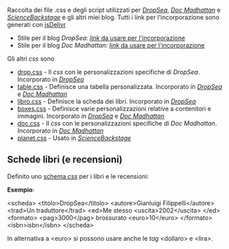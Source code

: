 Raccolta dei file .css e degli script utilizzati per [*DropSea*](https://dropseaofulaula.blogspot.com/), [*Doc Madhattan*](http://docmadhattan.fieldofscience.com/) e [*ScienceBackstage*](https://sciencebackstage.blogspot.com/) e gli altri miei blog. Tutti i link per l'incorporazione sono generati con [jsDelivr](https://www.jsdelivr.com/)

* Stile per il blog *DropSea*: [*link* da usare per l'incorporazione](https://cdn.jsdelivr.net/gh/ulaulaman/dropsea@codice_commit/dropsea.css)
* Stile per il blog *Doc Madhattan*: [*link* da usare per l'incorporazione](https://cdn.jsdelivr.net/gh/ulaulaman/dropsea@codice_commit/docmad.css)

Gli altri *css* sono
* [drop.css](css/drop.css) - Il *css* con le personalizzazioni specifiche di *DropSea*. Incorporato in [*DropSea*](dropsea.css)
* [table.css](css/table.css) - Definisce una tabella personalizzata. Incorporato in [*DropSea*](dropsea.css) e [*Doc Madhattan*](docmad.css)
* [libro.css](css/libro.css) - Definisce la scheda dei libri. Incorporato in [*DropSea*](dropsea.css)
* [boxes.css](css/boxes.css) - Definisce varie personalizzazioni relative a contenitori e immagini. Incorporato in [*DropSea*](dropsea.css) e [*Doc Madhattan*](docmad.css)
* [doc.css](css/doc.css) - Il *css* con le personalizzazioni specifiche di *Doc Madhattan*. Incorporato in [*Doc Madhattan*](docmad.css)
* [planet.css](css/planet.css) - Usato in [*ScienceBackstage*](https://sciencebackstage.blogspot.com/)

## Schede libri (e recensioni)

Definito uno [schema *css*](https://github.com/ulaulaman/dropsea/blob/master/css/libro.css) per i libri e le recensioni:

**Esempio**:

&lt;scheda&gt;
    &lt;titolo&gt;DropSea&lt;/titolo&gt;
    &lt;autore>Gianluigi Filippelli&lt;/autore>
    &lt;trad>Un traduttore&lt;/trad>
    &lt;ed>Me stesso
        &lt;uscita>2002&lt;/uscita>
    &lt;/ed>
    &lt;formato>
        &lt;pag>3000&lt;/pag>
        brossurato
        &lt;euro>10&lt;/euro>
    &lt;/formato>
    &lt;isbn>isbn&lt;/isbn>
&lt;/scheda>

In alternativa a &lt;euro> si possono usare anche le *tag* &lt;dollaro> e &lt;lira>.